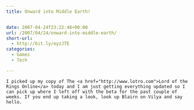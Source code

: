 ```yaml
---
title: Onward into Middle Earth!


date: 2007-04-24T23:22:48+00:00
url: /2007/04/24/onward-into-middle-earth/
short-url:
  - http://bit.ly/eyzJTE
categories:
  - Games
  - Tech

---
```

<div class='microid-mailto+http:sha1:03ae0f78d611f0a8452227e8b6046e36f87a508d'>
  
    I picked up my copy of The <a href="http://www.lotro.com">Lord of the Rings Online</a> today and I am just getting everything updated so I can pick up where I left off with the beta for the past couple of weeks. If you end up taking a look, look up Blairn on Vilya and say hello.
  
